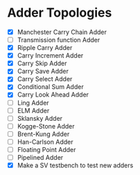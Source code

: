 # Adder Topologies

- [x] Manchester Carry Chain Adder
- [ ] Transmission function Adder
- [x] Ripple Carry Adder
- [x] Carry Increment Adder
- [x] Carry Skip Adder
- [x] Carry Save Adder
- [x] Carry Select Adder
- [x] Conditional Sum Adder
- [x] Carry Look Ahead Adder
- [ ] Ling Adder
- [ ] ELM Adder
- [ ] Sklansky Adder
- [ ] Kogge-Stone Adder
- [ ] Brent-Kung Adder
- [ ] Han-Carlson Adder
- [ ] Floating Point Adder
- [ ] Pipelined Adder
- [x] Make a SV testbench to test new adders
